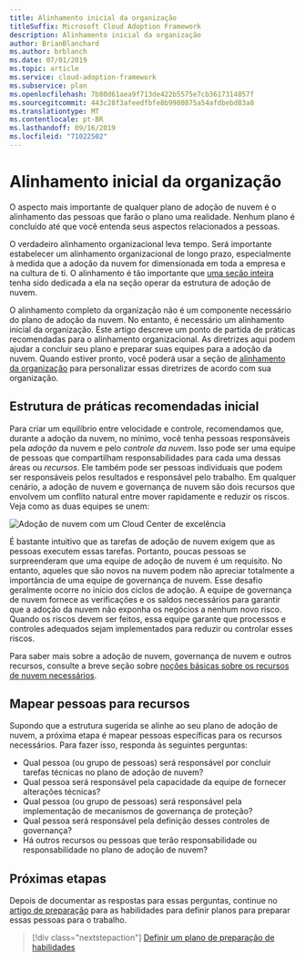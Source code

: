 ```yaml
---
title: Alinhamento inicial da organização
titleSuffix: Microsoft Cloud Adoption Framework
description: Alinhamento inicial da organização
author: BrianBlanchard
ms.author: brblanch
ms.date: 07/01/2019
ms.topic: article
ms.service: cloud-adoption-framework
ms.subservice: plan
ms.openlocfilehash: 7b80d61aea9f713de422b5575e7cb3617314857f
ms.sourcegitcommit: 443c28f3afeedfbfe8b9980875a54afdbebd83a8
ms.translationtype: MT
ms.contentlocale: pt-BR
ms.lasthandoff: 09/16/2019
ms.locfileid: "71022502"
---
```

# <a name="initial-organization-alignment"></a>Alinhamento inicial da organização

O aspecto mais importante de qualquer plano de adoção de nuvem é o alinhamento das pessoas que farão o plano uma realidade. Nenhum plano é concluído até que você entenda seus aspectos relacionados a pessoas.

O verdadeiro alinhamento organizacional leva tempo. Será importante estabelecer um alinhamento organizacional de longo prazo, especialmente à medida que a adoção da nuvem for dimensionada em toda a empresa e na cultura de ti. O alinhamento é tão importante que [uma seção inteira](../organize/index.md) tenha sido dedicada a ela na seção operar da estrutura de adoção de nuvem.

O alinhamento completo da organização não é um componente necessário do plano de adoção da nuvem. No entanto, é necessário um alinhamento inicial da organização. Este artigo descreve um ponto de partida de práticas recomendadas para o alinhamento organizacional. As diretrizes aqui podem ajudar a concluir seu plano e preparar suas equipes para a adoção da nuvem. Quando estiver pronto, você poderá usar a seção de [alinhamento da organização](../organize/index.md) para personalizar essas diretrizes de acordo com sua organização.

## <a name="initial-best-practice-structure"></a>Estrutura de práticas recomendadas inicial

Para criar um equilíbrio entre velocidade e controle, recomendamos que, durante a adoção da nuvem, no mínimo, você tenha pessoas responsáveis pela *adoção* da nuvem e pelo *controle da nuvem*. Isso pode ser uma equipe de pessoas que compartilham responsabilidades para cada uma dessas áreas ou *recursos*. Ele também pode ser pessoas individuais que podem ser responsáveis pelos resultados e responsável pelo trabalho. Em qualquer cenário, a adoção de nuvem e governança de nuvem são dois recursos que envolvem um conflito natural entre mover rapidamente e reduzir os riscos. Veja como as duas equipes se unem:

![Adoção de nuvem com um Cloud Center de excelência](../_images/ready/org-ready-best-practice.png)

É bastante intuitivo que as tarefas de adoção de nuvem exigem que as pessoas executem essas tarefas. Portanto, poucas pessoas se surpreenderam que uma equipe de adoção de nuvem é um requisito. No entanto, aqueles que são novos na nuvem podem não apreciar totalmente a importância de uma equipe de governança de nuvem. Esse desafio geralmente ocorre no início dos ciclos de adoção. A equipe de governança de nuvem fornece as verificações e os saldos necessários para garantir que a adoção da nuvem não exponha os negócios a nenhum novo risco. Quando os riscos devem ser feitos, essa equipe garante que processos e controles adequados sejam implementados para reduzir ou controlar esses riscos.

Para saber mais sobre a adoção de nuvem, governança de nuvem e outros recursos, consulte a breve seção sobre [noções básicas sobre os recursos de nuvem necessários](../organize/index.md?#understand-required-cloud-capabilities).

## <a name="map-people-to-capabilities"></a>Mapear pessoas para recursos

Supondo que a estrutura sugerida se alinhe ao seu plano de adoção de nuvem, a próxima etapa é mapear pessoas específicas para os recursos necessários. Para fazer isso, responda às seguintes perguntas:

- Qual pessoa (ou grupo de pessoas) será responsável por concluir tarefas técnicas no plano de adoção de nuvem?
- Qual pessoa será responsável pela capacidade da equipe de fornecer alterações técnicas?
- Qual pessoa (ou grupo de pessoas) será responsável pela implementação de mecanismos de governança de proteção?
- Qual pessoa será responsável pela definição desses controles de governança?
- Há outros recursos ou pessoas que terão responsabilidade ou responsabilidade no plano de adoção de nuvem?

## <a name="next-steps"></a>Próximas etapas

Depois de documentar as respostas para essas perguntas, continue no [artigo de preparação](./adapt-roles-skills-processes.md) para as habilidades para definir planos para preparar essas pessoas para o trabalho.

> [!div class="nextstepaction"]
> [Definir um plano de preparação de habilidades](./adapt-roles-skills-processes.md)
